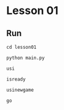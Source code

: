 # Lesson 01

## Run

```shell
cd lesson01

python main.py
```

```plain
usi

isready

usinewgame

go
```
